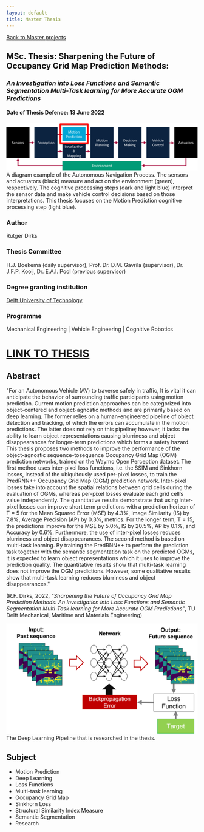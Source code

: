 ```yaml
---
layout: default
title: Master Thesis
---
```


[Back to Master projects](./master.md)
## MSc. Thesis: Sharpening the Future of Occupancy Grid Map Prediction Methods: 
### _An Investigation into Loss Functions and Semantic Segmentation Multi-Task learning for More Accurate OGM Predictions_
#### Date of Thesis Defence: 13 June 2022
<img src="/assets/img/pipeline_av.png" alt="pipeline_av" width="600"/>\
A diagram example of the Autonomous Navigation Process. The sensors and actuators
(black) measure and act on the environment (green), respectively. The cognitive processing steps
(dark and light blue) interpret the sensor data and make vehicle control decisions based on those
interpretations. This thesis focuses on the Motion Prediction cognitive processing step (light blue).

### Author
Rutger Dirks
### Thesis Committee
H.J. Boekema (daily supervisor), Prof. Dr. D.M. Gavrila (supervisor), Dr. J.F.P. Kooij, Dr. E.A.I. Pool (previous supervisor)
### Degree granting institution
[Delft University of Technology](https://www.tudelft.nl/en/about-tu-delft/facts-and-figures/tu-delft-in-international-rankings)
### Programme
Mechanical Engineering | Vehicle Engineering | Cognitive Robotics

# [LINK TO THESIS](http://resolver.tudelft.nl/uuid:efb50fdd-c246-4e55-8193-5cf78072ec29)

## Abstract
"For an Autonomous Vehicle (AV) to traverse safely in traffic, It is vital it can anticipate the behavior of
surrounding traffic participants using motion prediction. Current motion prediction approaches can be
categorized into object-centered and object-agnostic methods and are primarily based on deep learning.
The former relies on a human-engineered pipeline of object detection and tracking, of which the errors
can accumulate in the motion predictions. The latter does not rely on this pipeline; however, it lacks
the ability to learn object representations causing blurriness and object disappearances for longer-term
predictions which forms a safety hazard.
This thesis proposes two methods to improve the performance of the object-agnostic sequence-tosequence
Occupancy Grid Map (OGM) prediction networks, trained on the Waymo Open Perception
dataset. The first method uses inter-pixel loss functions, i.e. the SSIM and Sinkhorn losses, instead of
the ubiquitously used per-pixel losses, to train the PredRNN++ Occupancy Grid Map (OGM) prediction
network. Inter-pixel losses take into account the spatial relations between grid cells during the evaluation
of OGMs, whereas per-pixel losses evaluate each grid cell’s value independently. The quantitative
results demonstrate that using inter-pixel losses can improve short term predictions with a prediction
horizon of T = 5 for the Mean Squared Error (MSE) by 4.3%, Image Similarity (IS) by 7.8%, Average
Precision (AP) by 0.3%, metrics. For the longer term, T = 15, the predictions improve for the MSE
by 5.0%, IS by 20.5%, AP by 0.1%, and Accuracy by 0.6%. Furthermore, the use of inter-pixel losses
reduces blurriness and object disappearances. The second method is based on multi-task learning.
By training the PredRNN++ to perform the prediction task together with the semantic segmentation
task on the predicted OGMs, it is expected to learn object representations which it uses to improve the
prediction quality. The quantitative results show that multi-task learning does not improve the OGM
predictions. However, some qualitative results show that multi-task learning reduces blurriness and
object disappearances." 

(R.F. Dirks, 2022, _"Sharpening the Future of Occupancy Grid Map Prediction Methods: An Investigation into Loss Functions and Semantic Segmentation Multi-Task learning for More Accurate OGM Predictions"_, TU Delft Mechanical, Maritime and Materials Engineering)

<img src="/assets/img/dl_pipeline.png" alt="pipeline_dl" width="600"/>\
The Deep Learning Pipeline that is researched in the thesis.

## Subject
* Motion Prediction
* Deep Learning
* Loss Functions
* Multi-task learning
* Occupancy Grid Map
* Sinkhorn Loss
* Structural Similarity Index Measure
* Semantic Segmentation
* Research
